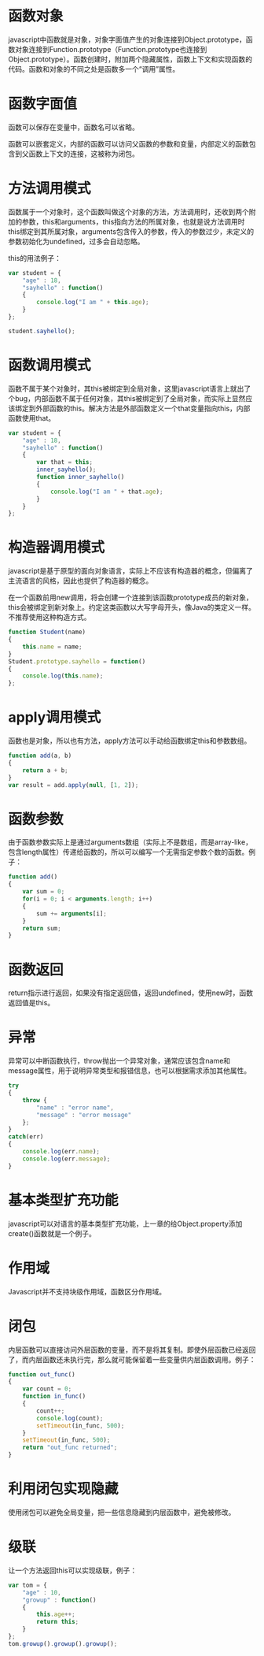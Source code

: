 # 函数对象

javascript中函数就是对象，对象字面值产生的对象连接到Object.prototype，函数对象连接到Function.prototype（Function.prototype也连接到Object.prototype）。函数创建时，附加两个隐藏属性，函数上下文和实现函数的代码。函数和对象的不同之处是函数多一个“调用”属性。

# 函数字面值

函数可以保存在变量中，函数名可以省略。

函数可以嵌套定义，内部的函数可以访问父函数的参数和变量，内部定义的函数包含到父函数上下文的连接，这被称为闭包。

# 方法调用模式

函数属于一个对象时，这个函数叫做这个对象的方法，方法调用时，还收到两个附加的参数，this和arguments，this指向方法的所属对象，也就是说方法调用时this绑定到其所属对象，arguments包含传入的参数，传入的参数过少，未定义的参数初始化为undefined，过多会自动忽略。

this的用法例子：
```javascript
var student = {
	"age" : 18,
	"sayhello" : function()
	{
		console.log("I am " + this.age);
	}
};

student.sayhello();
```

# 函数调用模式

函数不属于某个对象时，其this被绑定到全局对象，这里javascript语言上就出了个bug，内部函数不属于任何对象，其this被绑定到了全局对象，而实际上显然应该绑定到外部函数的this。解决方法是外部函数定义一个that变量指向this，内部函数使用that。

```javascript
var student = {
	"age" : 18,
	"sayhello" : function()
	{
		var that = this;
		inner_sayhello();
		function inner_sayhello()
		{
			console.log("I am " + that.age);
		}
	}
};
```

# 构造器调用模式

javascript是基于原型的面向对象语言，实际上不应该有构造器的概念，但偏离了主流语言的风格，因此也提供了构造器的概念。

在一个函数前用new调用，将会创建一个连接到该函数prototype成员的新对象，this会被绑定到新对象上。约定这类函数以大写字母开头，像Java的类定义一样。不推荐使用这种构造方式。

```javascript
function Student(name)
{
	this.name = name;
}
Student.prototype.sayhello = function()
{
	console.log(this.name);
};
```

# apply调用模式

函数也是对象，所以也有方法，apply方法可以手动给函数绑定this和参数数组。

```javascript
function add(a, b)
{
	return a + b;
}
var result = add.apply(null, [1, 2]);
```

# 函数参数

由于函数参数实际上是通过arguments数组（实际上不是数组，而是array-like，包含length属性）传递给函数的，所以可以编写一个无需指定参数个数的函数。例子：

```javascript
function add()
{
	var sum = 0;
	for(i = 0; i < arguments.length; i++)
	{
		sum += arguments[i];
	}
	return sum;
}
```

# 函数返回

return指示进行返回，如果没有指定返回值，返回undefined，使用new时，函数返回值是this。

# 异常

异常可以中断函数执行，throw抛出一个异常对象，通常应该包含name和message属性，用于说明异常类型和报错信息，也可以根据需求添加其他属性。

```javascript
try
{
	throw {
		"name" : "error name",
		"message" : "error message"
	};
}
catch(err)
{
	console.log(err.name);
	console.log(err.message);
}
```

# 基本类型扩充功能

javascript可以对语言的基本类型扩充功能，上一章的给Object.property添加create()函数就是一个例子。

# 作用域

Javascript并不支持块级作用域，函数区分作用域。

# 闭包

内层函数可以直接访问外层函数的变量，而不是将其复制。即使外层函数已经返回了，而内层函数还未执行完，那么就可能保留着一些变量供内层函数调用。例子：

```javascript
function out_func()
{
	var count = 0;
	function in_func()
	{
		count++;
		console.log(count);
		setTimeout(in_func, 500);
	}
	setTimeout(in_func, 500);
	return "out_func returned";
}
```

# 利用闭包实现隐藏

使用闭包可以避免全局变量，把一些信息隐藏到内层函数中，避免被修改。

# 级联

让一个方法返回this可以实现级联，例子：

```javascript
var tom = {
	"age" : 10,
	"growup" : function()
	{
		this.age++;
		return this;
	}
};
tom.growup().growup().growup();
```
